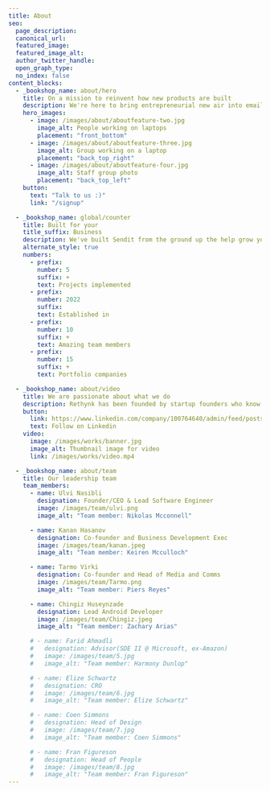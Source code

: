 ```yaml
---
title: About
seo:
  page_description:
  canonical_url:
  featured_image:
  featured_image_alt:
  author_twitter_handle:
  open_graph_type:
  no_index: false
content_blocks:
  - _bookshop_name: about/hero
    title: On a mission to reinvent how new products are built
    description: We're here to bring entrepreneurial new air into email marketing and help grow your business.
    hero_images:
      - image: /images/about/aboutfeature-two.jpg
        image_alt: People working on laptops
        placement: "front_bottom"
      - image: /images/about/aboutfeature-three.jpg
        image_alt: Group working on a laptop
        placement: "back_top_right"
      - image: /images/about/aboutfeature-four.jpg
        image_alt: Staff group photo
        placement: "back_top_left"
    button:
      text: "Talk to us :)"
      link: "/signup"

  - _bookshop_name: global/counter
    title: Built for your
    title_suffix: Business
    description: We've built Sendit from the ground up the help grow your business faster.
    alternate_style: true
    numbers:
      - prefix: 
        number: 5
        suffix: +
        text: Projects implemented
      - prefix:
        number: 2022
        suffix:
        text: Established in
      - prefix:
        number: 10
        suffix: +
        text: Amazing team members
      - prefix:
        number: 15
        suffix: +
        text: Portfolio companies

  - _bookshop_name: about/video
    title: We are passionate about what we do
    description: Rethynk has been founded by startup founders who know the ins and outs of the "game" and how to build reliable products in a very short period of time
    button:
      link: https://www.linkedin.com/company/100764640/admin/feed/posts/
      text: Follow on Linkedin
    video:
      image: /images/works/banner.jpg
      image_alt: Thumbnail image for video
      link: /images/works/video.mp4

  - _bookshop_name: about/team
    title: Our leadership team
    team_members:
      - name: Ulvi Nasibli
        designation: Founder/CEO & Lead Software Engineer
        image: /images/team/ulvi.png
        image_alt: "Team member: Nikolas Mcconnell"

      - name: Kanan Hasanov
        designation: Co-founder and Business Development Exec
        image: /images/team/kanan.jpeg
        image_alt: "Team member: Keiren Mcculloch"

      - name: Tarmo Virki
        designation: Co-founder and Head of Media and Comms
        image: /images/team/Tarmo.png
        image_alt: "Team member: Piers Reyes"

      - name: Chingiz Huseynzade
        designation: Lead Android Developer
        image: /images/team/Chingiz.jpeg
        image_alt: "Team member: Zachary Arias"

      # - name: Farid Ahmadli
      #   designation: Advisor(SDE II @ Microsoft, ex-Amazon)
      #   image: /images/team/5.jpg
      #   image_alt: "Team member: Harmony Dunlop"

      # - name: Elize Schwartz
      #   designation: CRO
      #   image: /images/team/6.jpg
      #   image_alt: "Team member: Elize Schwartz"

      # - name: Coen Simmons
      #   designation: Head of Design
      #   image: /images/team/7.jpg
      #   image_alt: "Team member: Coen Simmons"

      # - name: Fran Figureson
      #   designation: Head of People
      #   image: /images/team/8.jpg
      #   image_alt: "Team member: Fran Figureson"
---
```

